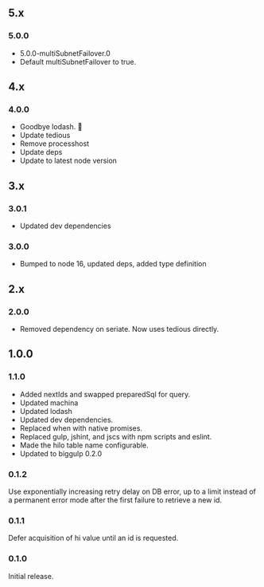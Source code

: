 ## 5.x

### 5.0.0

* 5.0.0-multiSubnetFailover.0
* Default multiSubnetFailover to true.

## 4.x

### 4.0.0

* Goodbye lodash. 👋
* Update tedious
* Remove processhost
* Update deps
* Update to latest node version

## 3.x

### 3.0.1

* Updated dev dependencies

### 3.0.0

* Bumped to node 16, updated deps, added type definition

## 2.x

### 2.0.0

* Removed dependency on seriate. Now uses tedious directly.

## 1.0.0

### 1.1.0

* Added nextIds and swapped preparedSql for query.
* Updated machina
* Updated lodash
* Updated dev dependencies.
* Replaced when with native promises.
* Replaced gulp, jshint, and jscs with npm scripts and eslint.
* Made the hilo table name configurable.
* Updated to biggulp 0.2.0

### 0.1.2

Use exponentially increasing retry delay on DB error, up to a limit instead of a permanent error mode after the first failure to retrieve a new id.

### 0.1.1

Defer acquisition of hi value until an id is requested.

### 0.1.0

Initial release.
